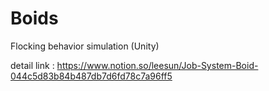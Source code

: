 # Boids
Flocking behavior simulation (Unity)

detail link : https://www.notion.so/leesun/Job-System-Boid-044c5d83b84b487db7d6fd78c7a96ff5
